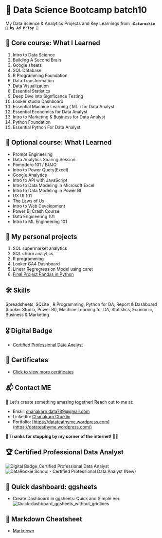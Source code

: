# 🎄 Data Science Bootcamp batch10 
My Data Science & Analytics Projects and Key Learnings from **`:Datarockie 🐣 by Ad P'Toy 🌻`**

## 🥇 Core course: What I Learned 

1. Intro to Data Science
2. Building A Second Brain
3. Google sheets
4. SQL Database
5. R Programming Foundation
6. Data Transformation
7. Data Visualization
8. Essential Statistics
9. Deep Dive into Signficance Testing
10. Looker studio Dashboard
11. Essential Machine Learning ( ML ) for Data Analyst
12. Essential Economics for Data Analyst
13. Intro to Marketing & Business for Data Analyst
14. Python Foundation
15. Essential Python For Data Analyst

## 🥪 Optional course:  What I Learned
- Prompt Engineering
- Data Analytics Sharing Session
- Pomodoro 101 / BUJO 
- Intro to Power Query(Excel)
- Google Analytics
- Intro to API with JavaScript
- Intro to Data Modeling in Microsoft Excel
- Intro to Data Modeling in Power BI
- UX UI 101
- The Laws of Ux
- Intro to Web Development
- Power BI Crash Course
- Data Engineering 101
- Intro to ML Engineering 101


## 📂 My personal projects

1. SQL supermarket analytics
2. SQL churn analytics
3. R programming
4. Looker GA4 Dashboard
5. Linear Regregression Model using caret
6. [Final Project Pandas in Python](https://colab.research.google.com/drive/1W7e8bC3hnOGiUCI1ExISdOwjkKMFFkkb?usp=sharing)
## 🛠 Skills
Spreadsheets, SQLite , R Programming, Python for DA, Report & Dashboard (Looker Studio, Power BI), Machine Learning for DA, Statistics, Economic, Business & Marketing

## 🎖 Digital Badge
- [Certified Professional Data Analyst](https://api.badgr.io/public/assertions/zVGZaGrSQXiWZQasDTgkFQ?identity__email=chanakarn.data789%40gmail.com)

## 📜 Certificates
- [Click to view more certificates](https://github.com/BowlaSunsun/Certificate)

## 📬 Contact ME

🍫 Let's create something amazing together! Reach out to me at:

- Email: chanakarn.data789@gmail.com
- LinkedIn: [Chanakarn Chuklin](https://www.linkedin.com/in/chanakarn-chuklin/)
- Portfolio: [https://datateathyme.wordpress.com](https://datateathyme.wordpress.com/)

**💖 Thanks for stopping by my corner of the internet! 💫✨**

## 🏆 Certified Professional Data Analyst
![Digital Badge_Certified Professional Data Analyst](https://github.com/user-attachments/assets/223b4586-dfa3-4afd-acb7-d955711d5c62)
![DataRockie School - Certified Professional Data Analyst (New)](https://github.com/user-attachments/assets/be71c2a9-a821-497d-a830-7e7ec16e8665)

## 🎨 Quick dashboard: ggsheets
  - Create Dashboard in ggsheets: Quick and Simple Ver.
  ![Quick-dashboard_ggsheets_without_gridlines](https://github.com/user-attachments/assets/5ebf6092-5c54-41d5-b0b2-35c3ff66303f)

## 💎 Markdown Cheatsheet
- [Markdown](https://dev.classmethod.jp/articles/how-to-use-markdown-simply/#1.%2520%25E0%25B8%2595%25E0%25B8%25B1%25E0%25B8%25A7%25E0%25B8%25AB%25E0%25B8%2599%25E0%25B8%25B2%2520(Bold)) 
